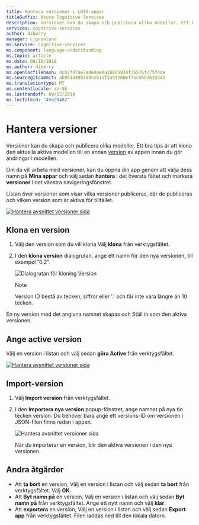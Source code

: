 ```yaml
---
title: Hantera versioner i LUIS-appar
titleSuffix: Azure Cognitive Services
description: Versioner kan du skapa och publicera olika modeller. Ett bra tips är att klona den aktuella aktiva modellen till en annan version av appen innan du gör ändringar i modellen.
services: cognitive-services
author: diberry
manager: cjgronlund
ms.service: cognitive-services
ms.component: language-understanding
ms.topic: article
ms.date: 09/10/2018
ms.author: diberry
ms.openlocfilehash: dcb7f47ae7ade4ee0a18801934f36576fc75f4ae
ms.sourcegitcommit: ab9514485569ce511f2a93260ef71c56d7633343
ms.translationtype: MT
ms.contentlocale: sv-SE
ms.lasthandoff: 09/15/2018
ms.locfileid: "45629482"
---
```

# <a name="manage-versions"></a>Hantera versioner

Versioner kan du skapa och publicera olika modeller. Ett bra tips är att klona den aktuella aktiva modellen till en annan [version](luis-concept-version.md) av appen innan du gör ändringar i modellen. 

Om du vill arbeta med versioner, kan du öppna din app genom att välja dess namn på **Mina appar** och välj sedan **hantera** i det översta fältet och markera **versioner** i det vänstra navigeringsfönstret. 

Listan över versioner som visar vilka versioner publiceras, där de publiceras och vilken version som är aktiva för tillfället. 

[![](./media/luis-how-to-manage-versions/versions-import.png "Hantera avsnittet versioner sida")](./media/luis-how-to-manage-versions/versions-import.png#lightbox)

## <a name="clone-a-version"></a>Klona en version

1. Välj den version som du vill klona Välj **klona** från verktygsfältet. 

2. I den **klona version** dialogrutan, ange ett namn för den nya versionen, till exempel ”0.2”.

   ![Dialogrutan för kloning Version](./media/luis-how-to-manage-versions/version-clone-version-dialog.png)
 
     > [!NOTE]
     > Version ID bestå av tecken, siffror eller '.' och får inte vara längre än 10 tecken.
 
 En ny version med det angivna namnet skapas och Ställ in som den aktiva versionen.

## <a name="set-active-version"></a>Ange active version

Välj en version i listan och välj sedan **göra Active** från verktygsfältet. 

[![](./media/luis-how-to-manage-versions/versions-other.png "Hantera avsnittet versioner sida")](./media/luis-how-to-manage-versions/versions-other.png#lightbox)

## <a name="import-version"></a>Import-version

1. Välj **Import version** från verktygsfältet. 

2. I den **Importera nya version** popup-fönstret, ange namnet på nya tio tecken version. Du behöver bara ange ett versions-ID om versionen i JSON-filen finns redan i appen.

    ![Hantera avsnittet versioner sida](./media/luis-how-to-manage-versions/versions-import-pop-up.png)

    När du importerar en version, blir den aktiva versionen i den nya versionen.

<a name = "export-version"></a>

## <a name="other-actions"></a>Andra åtgärder

* Att **ta bort** en version, Välj en version i listan och välj sedan **ta bort** från verktygsfältet. Välj **OK**. 
* Att **Byt namn på** en version, Välj en version i listan och välj sedan **Byt namn på** från verktygsfältet. Ange ett nytt namn och välj **klar**. 
* Att **exportera** en version, Välj en version i listan och välj sedan **Export app** från verktygsfältet. Filen laddas ned till den lokala datorn. 

